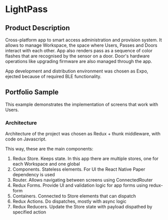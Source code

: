 # LightPass

## Product Description

Cross-platform app to smart access administration and provision system. 
It allows to manage Workspace, the space where Users, Passes and Doors interact with each other. App also renders pass as a sequence of color flashes that are recognised by 
the sensor on a door. Door's hardware operations like upgrading firmware are also managed through the app.

App development and distribution environment was chosen as Expo, ejected because of required BLE functionality.

## Portfolio Sample

This example demonstrates the implementation of screens that work with Users.

### Architecture
Architecture of the project was chosen as Redux + thunk middleware, with code on Javascript.

This way, these are the main components:
1. Redux Store. Keeps state. In this app there are multiple stores, one for each Workspace and one global
2. Components. Stateless elements. For UI the React Native Paper dependency is used
3. Router. Allows navigating between screens using ConnectedRouter
4. Redux Forms. Provide UI and validation logic for app forms using redux-form
5. Containers. Connected to Store elements that can dispatch
6. Redux Actions. Do dispatches, mostly with async logic
7. Redux Reducers. Update the Store state with payload dispathed by specified action

